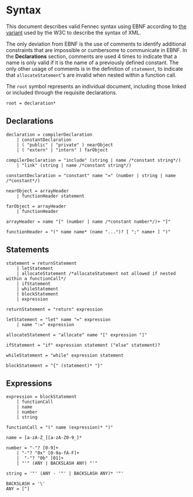 # Syntax

This document describes valid Fennec syntax using EBNF according to [the variant](https://www.w3.org/TR/REC-xml/#sec-notation) used by the W3C to describe the syntax of XML.

The only deviation from EBNF is the use of comments to identify additional constraints that are impossible or cumbersome to communicate in EBNF. In the **Declarations** section, comments are used 4 times to indicate that a name is only valid if it is the name of a previously defined constant. The only other usage of comments is in the definition of `statement`, to indicate that `allocateStatement`'s are invalid when nested within a function call.

The `root` symbol represents an individual document, including those linked or included through the requisite declarations.

```
root = declaration*
```

## Declarations

```
declaration = compilerDeclaration
    | constantDeclaration
    | ( "public" | "private" ) nearObject
    | ( "extern" | "intern" ) farObject

compilerDeclaration = "include" (string | name /*constant string*/)
    | "link" (string | name /*constant string*/)

constantDeclaration = "constant" name "=" (number | string | name /*constant*/)

nearObject = arrayHeader
    | functionHeader statement

farObject = arrayHeader
    | functionHeader

arrayHeader = name "[" (number | name /*constant number*/)+ "]"

functionHeader = "(" name name* (name "...")? [ ";" name+ ] ")"
```

## Statements

```
statement = returnStatement
    | letStatement
    | allocateStatement /*allocateStatement not allowed if nested within a functionCall*/
    | ifStatement
    | whileStatement
    | blockStatement
    | expression
    
returnStatement = "return" expression
    
letStatement = "let" name "=" expression
    | name ":=" expression

allocateStatement = "allocate" name "[" expression "]"

ifStatement = "if" expression statement ("else" statement)?

whileStatement = "while" expression statement

blockStatement = "{" (statement)* "}"
```

## Expressions

```
expression = blockStatement
    | functionCall
    | name
    | number
    | string

functionCall = "(" name (expression)* ")"

name = [a-zA-Z_][a-zA-Z0-9_]*

number = "-"? [0-9]+
    | "-"? "0x" [0-9a-fA-F]+
    |  "-"? "0b" [01]+
    | "'" (ANY | BACKSLASH ANY) "'"

string = '"' (ANY - '"' | BACKSLASH ANY)* '"'

BACKSLASH = '\'
ANY = [^]
```
